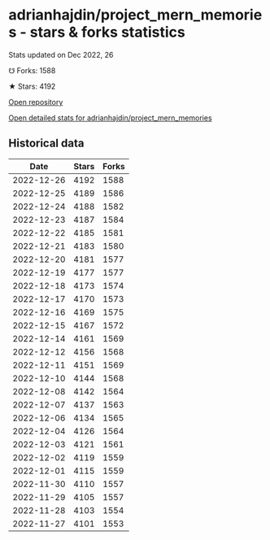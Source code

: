 # adrianhajdin/project_mern_memories - stars & forks statistics

Stats updated on Dec 2022, 26

☋ Forks: 1588

★ Stars: 4192

[Open repository](https://github.com/adrianhajdin/project_mern_memories)

[Open detailed stats for adrianhajdin/project_mern_memories](https://reviewgithub.com/rep/adrianhajdin/project_mern_memories)

## Historical data
| Date | Stars | Forks |
|------|-------|-------|
| 2022-12-26 | 4192 | 1588 | 
| 2022-12-25 | 4189 | 1586 | 
| 2022-12-24 | 4188 | 1582 | 
| 2022-12-23 | 4187 | 1584 | 
| 2022-12-22 | 4185 | 1581 | 
| 2022-12-21 | 4183 | 1580 | 
| 2022-12-20 | 4181 | 1577 | 
| 2022-12-19 | 4177 | 1577 | 
| 2022-12-18 | 4173 | 1574 | 
| 2022-12-17 | 4170 | 1573 | 
| 2022-12-16 | 4169 | 1575 | 
| 2022-12-15 | 4167 | 1572 | 
| 2022-12-14 | 4161 | 1569 | 
| 2022-12-12 | 4156 | 1568 | 
| 2022-12-11 | 4151 | 1569 | 
| 2022-12-10 | 4144 | 1568 | 
| 2022-12-08 | 4142 | 1564 | 
| 2022-12-07 | 4137 | 1563 | 
| 2022-12-06 | 4134 | 1565 | 
| 2022-12-04 | 4126 | 1564 | 
| 2022-12-03 | 4121 | 1561 | 
| 2022-12-02 | 4119 | 1559 | 
| 2022-12-01 | 4115 | 1559 | 
| 2022-11-30 | 4110 | 1557 | 
| 2022-11-29 | 4105 | 1557 | 
| 2022-11-28 | 4103 | 1554 | 
| 2022-11-27 | 4101 | 1553 | 

